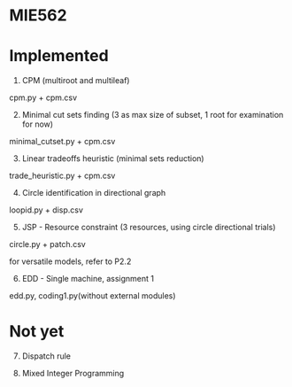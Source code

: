 # MIE562

# Implemented

1. CPM (multiroot and multileaf)

cpm.py + cpm.csv

2. Minimal cut sets finding (3 as max size of subset, 1 root for examination for now)

minimal_cutset.py + cpm.csv

3. Linear tradeoffs heuristic (minimal sets reduction)

trade_heuristic.py + cpm.csv

4. Circle identification in directional graph

loopid.py + disp.csv

5. JSP - Resource constraint (3 resources, using circle directional trials)

circle.py + patch.csv

for versatile models, refer to P2.2

6. EDD - Single machine, assignment 1

edd.py, coding1.py(without external modules)

# Not yet

7. Dispatch rule

8. Mixed Integer Programming
